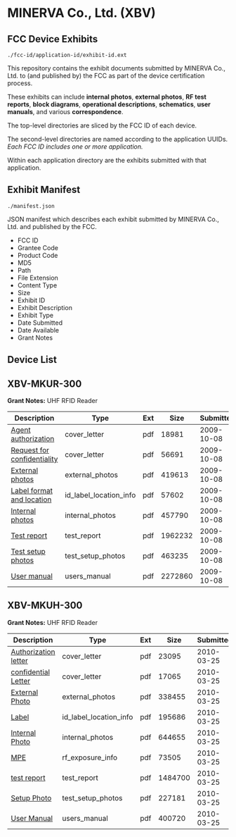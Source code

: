 # MINERVA Co., Ltd. (XBV)
## FCC Device Exhibits

```
./fcc-id/application-id/exhibit-id.ext
```

This repository contains the exhibit documents submitted by MINERVA Co., Ltd. to (and published by) the FCC as part of the device certification process.

These exhibits can include **internal photos**, **external photos**, **RF test reports**, **block diagrams**, **operational descriptions**, **schematics**, **user manuals**, and various **correspondence**.

The top-level directories are sliced by the FCC ID of each device.

The second-level directories are named according to the application UUIDs. *Each FCC ID includes one or more application.*

Within each application directory are the exhibits submitted with that application. 

## Exhibit Manifest

```
./manifest.json
```

JSON manifest which describes each exhibit submitted by MINERVA Co., Ltd. and published by the FCC.

- FCC ID
- Grantee Code
- Product Code
- MD5
- Path
- File Extension
- Content Type
- Size
- Exhibit ID
- Exhibit Description
- Exhibit Type
- Date Submitted
- Date Available
- Grant Notes

## Device List
## XBV-MKUR-300
**Grant Notes:** UHF RFID Reader

| Description | Type | Ext | Size | Submitted | Available |
| ----------- | ---- | --- | ---- | --------- | --------- |
| [Agent authorization](XBV-MKUR-300/c1bc8162519be7e91dcc3c7d5bfde883/1181058.pdf) | cover_letter | pdf | 18981 | 2009-10-08 | 2009-10-08 |
| [Request for confidentiality](XBV-MKUR-300/c1bc8162519be7e91dcc3c7d5bfde883/1181059.pdf) | cover_letter | pdf | 56691 | 2009-10-08 | 2009-10-08 |
| [External photos](XBV-MKUR-300/c1bc8162519be7e91dcc3c7d5bfde883/1181054.pdf) | external_photos | pdf | 419613 | 2009-10-08 | 2010-04-07 |
| [Label format and location](XBV-MKUR-300/c1bc8162519be7e91dcc3c7d5bfde883/1181060.pdf) | id_label_location_info | pdf | 57602 | 2009-10-08 | 2009-10-08 |
| [Internal photos](XBV-MKUR-300/c1bc8162519be7e91dcc3c7d5bfde883/1181055.pdf) | internal_photos | pdf | 457790 | 2009-10-08 | 2010-04-07 |
| [Test report](XBV-MKUR-300/c1bc8162519be7e91dcc3c7d5bfde883/1181061.pdf) | test_report | pdf | 1962232 | 2009-10-08 | 2009-10-08 |
| [Test setup photos](XBV-MKUR-300/c1bc8162519be7e91dcc3c7d5bfde883/1181057.pdf) | test_setup_photos | pdf | 463235 | 2009-10-08 | 2010-04-07 |
| [User manual](XBV-MKUR-300/c1bc8162519be7e91dcc3c7d5bfde883/1181056.pdf) | users_manual | pdf | 2272860 | 2009-10-08 | 2010-04-07 |
## XBV-MKUH-300
**Grant Notes:** UHF RFID Reader

| Description | Type | Ext | Size | Submitted | Available |
| ----------- | ---- | --- | ---- | --------- | --------- |
| [Authorization letter](XBV-MKUH-300/440522139996a11237cf661400f421ac/1257536.pdf) | cover_letter | pdf | 23095 | 2010-03-25 | 2010-03-25 |
| [confidential Letter](XBV-MKUH-300/440522139996a11237cf661400f421ac/1257537.pdf) | cover_letter | pdf | 17065 | 2010-03-25 | 2010-03-25 |
| [External Photo](XBV-MKUH-300/440522139996a11237cf661400f421ac/1257541.pdf) | external_photos | pdf | 338455 | 2010-03-25 | 2010-05-09 |
| [Label](XBV-MKUH-300/440522139996a11237cf661400f421ac/1257542.pdf) | id_label_location_info | pdf | 195686 | 2010-03-25 | 2010-03-25 |
| [Internal Photo](XBV-MKUH-300/440522139996a11237cf661400f421ac/1257543.pdf) | internal_photos | pdf | 644655 | 2010-03-25 | 2010-05-09 |
| [MPE](XBV-MKUH-300/440522139996a11237cf661400f421ac/1257544.pdf) | rf_exposure_info | pdf | 73505 | 2010-03-25 | 2010-03-25 |
| [test report](XBV-MKUH-300/440522139996a11237cf661400f421ac/1257545.pdf) | test_report | pdf | 1484700 | 2010-03-25 | 2010-03-25 |
| [Setup Photo](XBV-MKUH-300/440522139996a11237cf661400f421ac/1257546.pdf) | test_setup_photos | pdf | 227181 | 2010-03-25 | 2010-05-09 |
| [User Manual](XBV-MKUH-300/440522139996a11237cf661400f421ac/1257547.pdf) | users_manual | pdf | 400720 | 2010-03-25 | 2010-05-09 |
